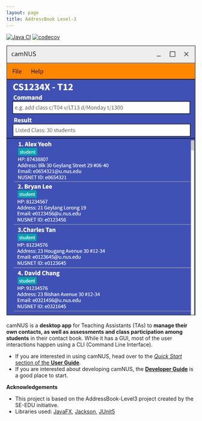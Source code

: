 ```yaml
---
layout: page
title: AddressBook Level-3
---
```


[![Java CI](https://github.com/AY2122S2-CS2103T-W13-2/tp/actions/workflows/gradle.yml/badge.svg)](https://github.com/AY2122S2-CS2103T-W13-2/tp/actions/workflows/gradle.yml)
[![codecov](https://codecov.io/gh/AY2122S2-CS2103T-W13-2/tp/branch/master/graph/badge.svg?token=6C0U9C1K7K)](https://codecov.io/gh/AY2122S2-CS2103T-W13-2/tp)

![Ui](images/Ui.png)

camNUS is a **desktop app** for Teaching Assistants (TAs) to **manage their own contacts, as well as assessments and class participation among students** in their contact book. While it has a GUI, most of the user interactions happen using a CLI (Command Line Interface).
* If you are interested in using camNUS, head over to the [_Quick Start_ section of the **User Guide**](UserGuide.html#quick-start).
* If you are interested about developing camNUS, the [**Developer Guide**](DeveloperGuide.html) is a good place to start.


**Acknowledgements**
* This project is based on the AddressBook-Level3 project created by the SE-EDU initiative.
* Libraries used: [JavaFX](https://openjfx.io/), [Jackson](https://github.com/FasterXML/jackson), [JUnit5](https://github.com/junit-team/junit5)
